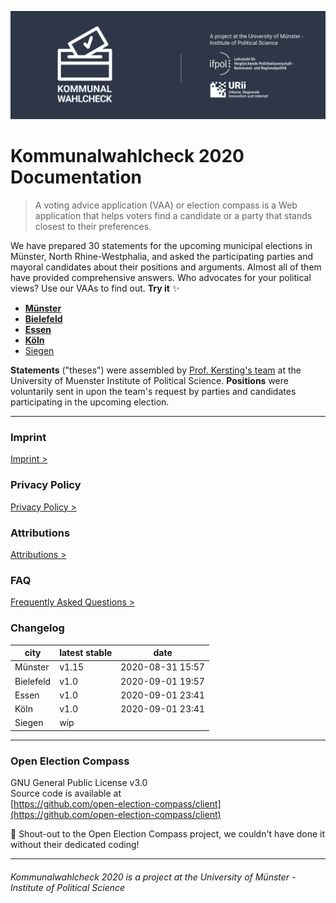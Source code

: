 ![Kommunalwahlcheck](img/kwc-git-header.svg)

# Kommunalwahlcheck 2020 Documentation

> A voting advice application (VAA) or election compass is a Web application that helps voters find a candidate or a party that stands closest to their preferences.

We have prepared 30 statements for the upcoming municipal elections in Münster, North Rhine-Westphalia, and asked the participating parties and mayoral candidates about their positions and arguments. Almost all of them have provided comprehensive answers. Who advocates for your political views? Use our VAAs to find out. **Try it** ✨

- **[Münster](https://muenster.kommunalwahlcheck.de)**
- **[Bielefeld](https://bielefeld.kommunalwahlcheck.de)**
- **[Essen](https://essen.kommunalwahlcheck.de)**
- **[Köln](https://koeln.kommunalwahlcheck.de)**
- [Siegen](build/siegen/)

**Statements** ("theses") were assembled by [Prof. Kersting's team](https://www.uni-muenster.de/IfPol/Kersting/URII/) at the University of Muenster Institute of Political Science. **Positions** were voluntarily sent in upon the team's request by parties and candidates participating in the upcoming election.

---

### Imprint
[Imprint >](imprint.md)

### Privacy Policy
[Privacy Policy >](privacy.md)

### Attributions
[Attributions >](attributions.md)

### FAQ
[Frequently Asked Questions >](https://www.uni-muenster.de/IfPol/Kersting/online-wahlhilfe/Kommunalwahlcheck-FAQ.html)

### Changelog
|city|latest stable|date|
|----|-------------|----|
|Münster|v1.15|2020-08-31 15:57|
|Bielefeld|v1.0|2020-09-01 19:57|
|Essen|v1.0|2020-09-01 23:41|
|Köln|v1.0|2020-09-01 23:41|
|Siegen|wip||

---

### Open Election Compass
GNU General Public License v3.0\
Source code is available at\
[https://github.com/open-election-compass/client](https://github.com/open-election-compass/client)

👏 Shout-out to the Open Election Compass project, we couldn't have done it without their dedicated coding!

---

###### Kommunalwahlcheck 2020 is a project at the University of Münster - Institute of Political Science